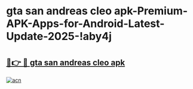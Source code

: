 # gta san andreas cleo apk-Premium-APK-Apps-for-Android-Latest-Update-2025-!aby4j

# <h2><a href="https://googleone.com">🔗👉 🔴 gta san andreas cleo apk</a></h2>

[![acn](https://github.com/user-attachments/assets/0f9c940e-d8b0-45ae-aac7-cd30a18b3e1c)](https://googleone.com)

